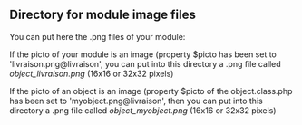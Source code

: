 
Directory for module image files
--------------------------------

You can put here the .png files of your module:


If the picto of your module is an image (property $picto has been set to 'livraison.png@livraison', you can put into this
directory a .png file called *object_livraison.png* (16x16 or 32x32 pixels)


If the picto of an object is an image (property $picto of the object.class.php has been set to 'myobject.png@livraison', then you can put into this
directory a .png file called *object_myobject.png* (16x16 or 32x32 pixels)

